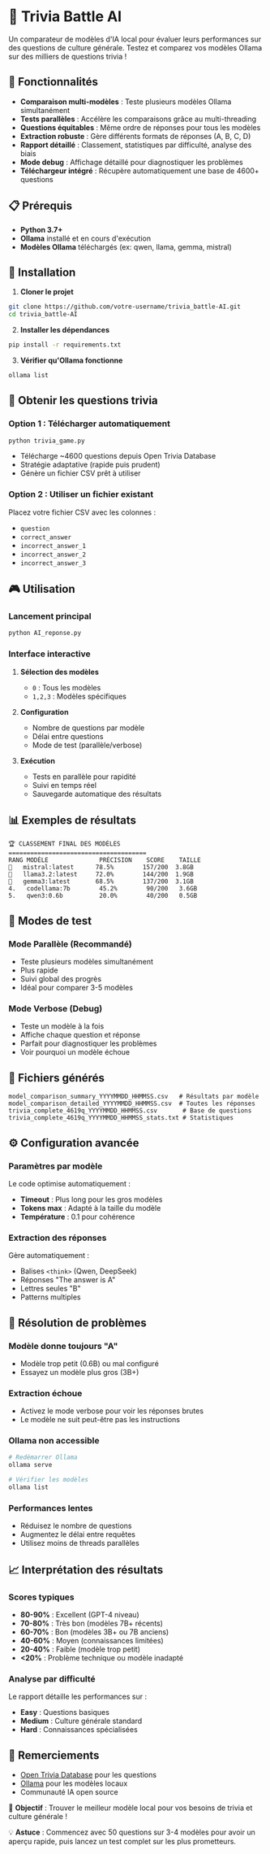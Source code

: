 # 🧠 Trivia Battle AI

Un comparateur de modèles d'IA local pour évaluer leurs performances sur des questions de culture générale. Testez et comparez vos modèles Ollama sur des milliers de questions trivia !

## 🎯 Fonctionnalités

- **Comparaison multi-modèles** : Teste plusieurs modèles Ollama simultanément
- **Tests parallèles** : Accélère les comparaisons grâce au multi-threading
- **Questions équitables** : Même ordre de réponses pour tous les modèles
- **Extraction robuste** : Gère différents formats de réponses (A, B, C, D)
- **Rapport détaillé** : Classement, statistiques par difficulté, analyse des biais
- **Mode debug** : Affichage détaillé pour diagnostiquer les problèmes
- **Téléchargeur intégré** : Récupère automatiquement une base de 4600+ questions

## 📋 Prérequis

- **Python 3.7+**
- **Ollama** installé et en cours d'exécution
- **Modèles Ollama** téléchargés (ex: qwen, llama, gemma, mistral)

## 🚀 Installation

1. **Cloner le projet**
```bash
git clone https://github.com/votre-username/trivia_battle-AI.git
cd trivia_battle-AI
```

2. **Installer les dépendances**
```bash
pip install -r requirements.txt
```

3. **Vérifier qu'Ollama fonctionne**
```bash
ollama list
```

## 💾 Obtenir les questions trivia

### Option 1 : Télécharger automatiquement
```bash
python trivia_game.py
```
- Télécharge ~4600 questions depuis Open Trivia Database
- Stratégie adaptative (rapide puis prudent)
- Génère un fichier CSV prêt à utiliser

### Option 2 : Utiliser un fichier existant
Placez votre fichier CSV avec les colonnes :
- `question`
- `correct_answer` 
- `incorrect_answer_1`
- `incorrect_answer_2`
- `incorrect_answer_3`

## 🎮 Utilisation

### Lancement principal
```bash
python AI_reponse.py
```

### Interface interactive

1. **Sélection des modèles**
   - `0` : Tous les modèles
   - `1,2,3` : Modèles spécifiques

2. **Configuration**
   - Nombre de questions par modèle
   - Délai entre questions 
   - Mode de test (parallèle/verbose)

3. **Exécution**
   - Tests en parallèle pour rapidité
   - Suivi en temps réel
   - Sauvegarde automatique des résultats

## 📊 Exemples de résultats

```
🏆 CLASSEMENT FINAL DES MODÈLES
======================================
RANG MODÈLE              PRÉCISION    SCORE    TAILLE
🥇   mistral:latest      78.5%        157/200  3.8GB
🥈   llama3.2:latest     72.0%        144/200  1.9GB  
🥉   gemma3:latest       68.5%        137/200  3.1GB
4.   codellama:7b        45.2%        90/200   3.6GB
5.   qwen3:0.6b          20.0%        40/200   0.5GB
```

## 🔧 Modes de test

### Mode Parallèle (Recommandé)
- Teste plusieurs modèles simultanément
- Plus rapide
- Suivi global des progrès
- Idéal pour comparer 3-5 modèles

### Mode Verbose (Debug)
- Teste un modèle à la fois
- Affiche chaque question et réponse
- Parfait pour diagnostiquer les problèmes
- Voir pourquoi un modèle échoue

## 📁 Fichiers générés

```
model_comparison_summary_YYYYMMDD_HHMMSS.csv   # Résultats par modèle
model_comparison_detailed_YYYYMMDD_HHMMSS.csv  # Toutes les réponses
trivia_complete_4619q_YYYYMMDD_HHMMSS.csv       # Base de questions
trivia_complete_4619q_YYYYMMDD_HHMMSS_stats.txt # Statistiques
```

## ⚙️ Configuration avancée

### Paramètres par modèle
Le code optimise automatiquement :
- **Timeout** : Plus long pour les gros modèles
- **Tokens max** : Adapté à la taille du modèle  
- **Température** : 0.1 pour cohérence

### Extraction des réponses
Gère automatiquement :
- Balises `<think>` (Qwen, DeepSeek)
- Réponses "The answer is A"
- Lettres seules "B"
- Patterns multiples

## 🐛 Résolution de problèmes

### Modèle donne toujours "A"
- Modèle trop petit (0.6B) ou mal configuré
- Essayez un modèle plus gros (3B+)

### Extraction échoue
- Activez le mode verbose pour voir les réponses brutes
- Le modèle ne suit peut-être pas les instructions

### Ollama non accessible
```bash
# Redémarrer Ollama
ollama serve

# Vérifier les modèles
ollama list
```

### Performances lentes
- Réduisez le nombre de questions
- Augmentez le délai entre requêtes
- Utilisez moins de threads parallèles

## 📈 Interprétation des résultats

### Scores typiques
- **80-90%** : Excellent (GPT-4 niveau)
- **70-80%** : Très bon (modèles 7B+ récents)
- **60-70%** : Bon (modèles 3B+ ou 7B anciens)
- **40-60%** : Moyen (connaissances limitées)
- **20-40%** : Faible (modèle trop petit)
- **<20%** : Problème technique ou modèle inadapté

### Analyse par difficulté
Le rapport détaille les performances sur :
- **Easy** : Questions basiques
- **Medium** : Culture générale standard  
- **Hard** : Connaissances spécialisées

## 🙏 Remerciements

- [Open Trivia Database](https://opentdb.com/) pour les questions
- [Ollama](https://ollama.ai/) pour les modèles locaux
- Communauté IA open source


🎯 **Objectif** : Trouver le meilleur modèle local pour vos besoins de trivia et culture générale !

💡 **Astuce** : Commencez avec 50 questions sur 3-4 modèles pour avoir un aperçu rapide, puis lancez un test complet sur les plus prometteurs.
